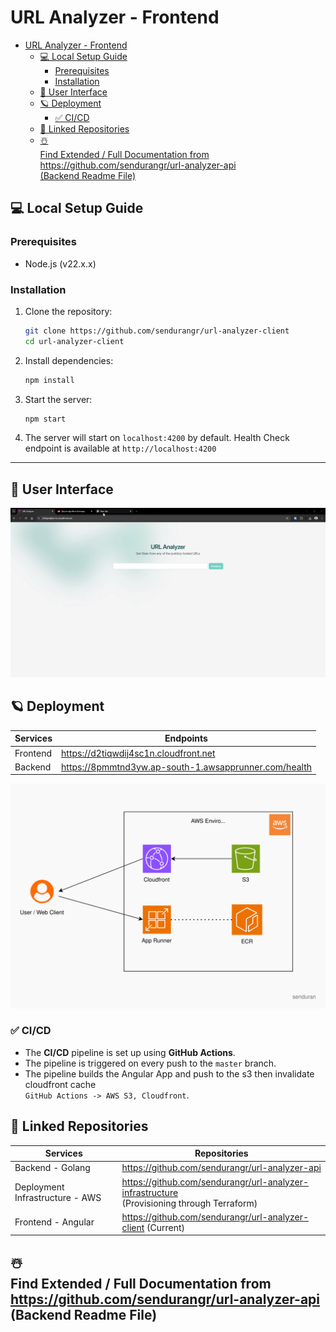 # URL Analyzer - Frontend

<!-- TOC -->
* [URL Analyzer - Frontend](#url-analyzer---frontend)
  * [💻 Local Setup Guide](#-local-setup-guide)
    * [Prerequisites](#prerequisites)
    * [Installation](#installation)
  * [🤙 User Interface](#-user-interface)
  * [🪐 Deployment](#-deployment)
    * [✅ CI/CD](#-cicd)
  * [🔅 Linked Repositories](#-linked-repositories)
  * [☃️ <br>Find Extended / Full Documentation from <br>https://github.com/sendurangr/url-analyzer-api <br> (Backend Readme File)](#-brfind-extended--full-documentation-from-brhttpsgithubcomsendurangrurl-analyzer-api-br-backend-readme-file)
<!-- TOC -->

## 💻 Local Setup Guide

### Prerequisites

- Node.js (v22.x.x)

### Installation

1. Clone the repository:
   ```bash
   git clone https://github.com/sendurangr/url-analyzer-client
   cd url-analyzer-client
    ```

2. Install dependencies:
   ```bash
   npm install
   ```

3. Start the server:
   ```bash
   npm start
   ```

4. The server will start on `localhost:4200` by default.
   Health Check endpoint is available at `http://localhost:4200`

---

## 🤙 User Interface

![ui](./docs/assets/demo2.gif)

## 🪐 Deployment

| Services | Endpoints                                             |
|----------|-------------------------------------------------------|
| Frontend | https://d2tiqwdij4sc1n.cloudfront.net                 |
| Backend  | https://8pmmtnd3yw.ap-south-1.awsapprunner.com/health |

![Infrastructure Diagram](./docs/assets/diagram.svg)

### ✅ CI/CD

- The **CI/CD** pipeline is set up using **GitHub Actions**.
- The pipeline is triggered on every push to the `master` branch.
- The pipeline builds the Angular App and push to the s3 then invalidate cloudfront cache <br>
  `GitHub Actions -> AWS S3, Cloudfront`.

## 🔅 Linked Repositories

| Services                        | Repositories                                                                                    |
|---------------------------------|-------------------------------------------------------------------------------------------------|
| Backend - Golang                | https://github.com/sendurangr/url-analyzer-api                                         |
| Deployment Infrastructure - AWS | https://github.com/sendurangr/url-analyzer-infrastructure <br> (Provisioning through Terraform) |
| Frontend - Angular              | https://github.com/sendurangr/url-analyzer-client (Current)                                            |


## ☃️ <br>Find Extended / Full Documentation from <br>https://github.com/sendurangr/url-analyzer-api <br> (Backend Readme File)

